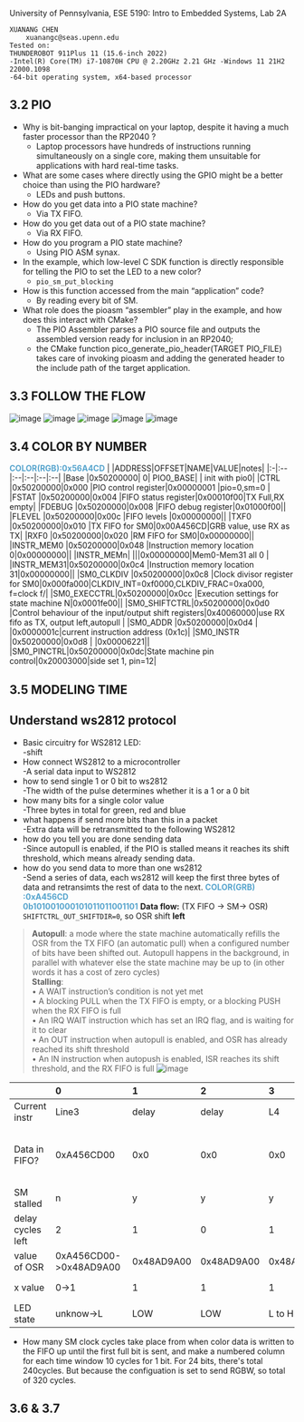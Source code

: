 University of Pennsylvania, ESE 5190: Intro to Embedded Systems, Lab 2A

    XUANANG CHEN
        xuanangc@seas.upenn.edu
    Tested on: 
    THUNDEROBOT 911Plus 11 (15.6-inch 2022)
    -Intel(R) Core(TM) i7-10870H CPU @ 2.20GHz 2.21 GHz -Windows 11 21H2 22000.1098
    -64-bit operating system, x64-based processor

## 3.2 PIO
- Why is bit-banging impractical on your laptop, despite it having a much faster processor than the RP2040 ?
    - Laptop processors have hundreds of instructions running simultaneously on a single core, making them unsuitable for applications with hard real-time tasks.
- What are some cases where directly using the GPIO might be a better choice than using the PIO hardware?
    - LEDs and push buttons.
- How do you get data into a PIO state machine?
    - Via TX FIFO.
- How do you get data out of a PIO state machine?
    - Via RX FIFO.
- How do you program a PIO state machine?
    - Using PIO ASM synax.
- In the example, which low-level C SDK function is directly responsible for telling the PIO to set the LED to a new color?
    - `pio_sm_put_blocking`
- How is this function accessed from the main “application” code?
    - By reading every bit of SM.
 - What role does the pioasm “assembler” play in the example, and how does this interact with CMake?
    - The PIO Assembler parses a PIO source file and outputs the assembled version ready for inclusion in an RP2040;
    - the CMake function pico_generate_pio_header(TARGET PIO_FILE) takes care of invoking pioasm and adding the generated header to the include path of the target application.
## 3.3 FOLLOW THE FLOW
![image](https://github.com/IndigoQuadratic/ese5190-2022-lab2-into-the-void-star/blob/44cf3a90f34fbbf224ca9f7cd6a5a9a07c01714b/ws2812_00.png)
![image](https://github.com/IndigoQuadratic/ese5190-2022-lab2-into-the-void-star/blob/b63bb793e03e17da55170429981f42fc92ad487b/ws2812_01.png)
![image](https://github.com/IndigoQuadratic/ese5190-2022-lab2-into-the-void-star/blob/e6e6341b007635ef08d5fb1629217944bb9e8d46/ws2812_02.png)
![image](https://github.com/IndigoQuadratic/ese5190-2022-lab2-into-the-void-star/blob/271024adfa63f6d21dda2dd87e3fbcdef16d2182/ws2812_03.png)
![image](https://github.com/IndigoQuadratic/ese5190-2022-lab2-into-the-void-star/blob/906a8a0536331f81ccdfd6e4acee27abdfe39088/ws2812_04.png)
## 3.4 COLOR BY NUMBER
<font color=#56A4CD >**COLOR(RGB):0x56A4CD**</font> 
|   |ADDRESS|OFFSET|NAME|VALUE|notes|
|:-|:--|:--|:--|:--|:--|
|Base       |0x50200000|       0|   PIO0_BASE|       |       init with pio0|
|CTRL       |0x50200000|0x000   |PIO control register|0x00000001      |pio=0,sm=0       |
|FSTAT      |0x50200000|0x004   |FIFO status register|0x00010f00|TX Full,RX empty|
|FDEBUG     |0x50200000|0x008   |FIFO debug register|0x01000f00||
|FLEVEL     |0x50200000|0x00c   |FIFO levels    |0x00000000||
|TXF0       |0x50200000|0x010   |TX FIFO for SM0|0x00A456CD|GRB value, use RX as TX|
|RXF0       |0x50200000|0x020   |RM FIFO for SM0|0x00000000||
|INSTR_MEM0 |0x50200000|0x048   |Instruction memory location 0|0x00000000||
|INSTR_MEMn|      |||0x00000000|Mem0-Mem31 all 0       |
|INSTR_MEM31|0x50200000|0x0c4   |Instruction memory location 31|0x00000000||
|SM0_CLKDIV |0x50200000|0x0c8   |Clock divisor register for SM0|0x000fa000|CLKDIV_INT=0xf0000,CLKDIV_FRAC=0xa000, f=clock f/|
|SM0_EXECCTRL|0x50200000|0x0cc  |Execution settings for state machine N|0x0001fe00||
|SM0_SHIFTCTRL|0x50200000|0x0d0 |Control behaviour of the input/output shift registers|0x40060000|use RX fifo as TX, output left,autopull |
|SM0_ADDR   |0x50200000|0x0d4   |   |0x0000001c|current instruction address (0x1c)|
|SM0_INSTR  |0x50200000|0x0d8   |   |0x00006221||
|SM0_PINCTRL|0x50200000|0x0dc|State machine pin control|0x20003000|side set 1, pin=12|
## 3.5 MODELING TIME
## Understand ws2812 protocol
- Basic circuitry for WS2812 LED: <br>
    -shift 
- How connect WS2812 to a microcontroller<br>
    -A serial data input to WS2812
- how to send single 1 or 0 bit to ws2812<br>
    -The width of the pulse determines whether it is a 1 or a 0 bit
- how many bits for a single color value<br>
    -Three bytes in total for green, red and blue
- what happens if send more bits than this in a packet<br>
    -Extra data will be retransmitted to the following WS2812
- how do you tell you are done sending data<br>
    -Since autopull is enabled, if the PIO is stalled means it reaches its shift threshold, which means already sending data.
- how do you send data to more than one ws2812<br>
    -Send a series of data, each ws2812 will keep the first three bytes of data and retransimts the rest of data to the next.
<font color=#56A4CD >**COLOR(GRB)   :0xA456CD<br>    0b101001000101011011001101**</font> 
**Data flow:**
 (TX FIFO -> SM-> OSR)
`SHIFTCTRL_OUT_SHIFTDIR=0`, so OSR shift **left**
> **Autopull**: a mode where the state machine automatically
refills the OSR from the TX FIFO (an automatic pull) when a configured number of bits have been shifted out. Autopull
happens in the background, in parallel with whatever else the state machine may be up to (in other words it has a cost
of zero cycles)<BR>
> **Stalling**:<br>
• A WAIT instruction’s condition is not yet met<br>
• A blocking PULL when the TX FIFO is empty, or a blocking PUSH when the RX FIFO is full<br>
• An IRQ WAIT instruction which has set an IRQ flag, and is waiting for it to clear<br>
• An OUT instruction when autopull is enabled, and OSR has already reached its shift threshold<br>
• An IN instruction when autopush is enabled, ISR reaches its shift threshold, and the RX FIFO is full
![image](https://github.com/IndigoQuadratic/ese5190-2022-lab2-into-the-void-star/blob/22475f1c31279941fc1ac15a82006ee478359a05/3.5.jpg)

||0|1|2|3|4|5|6|7|8|9|10|notes|
|:--|:--|:--|:--|:--|:--|:--|:--|:--|:--|:--|:--|:--|
|Current instr|Line3|delay|delay|L4|delay|L5|delay|delay|delay|delay|L3|
|Data in FIFO?|0xA456CD00|0x0|0x0|0x0|0x0|0x0|0x0|0x0|0x0|0x0|0xA456CD00|Assume sending same value to LED
|SM stalled|n|y|y|y|y|y|y|y|y|y|y|
|delay cycles left|2|1|0|1|0|4|3|2|1|0|2|
|value of OSR|0xA456CD00->0x48AD9A00|0x48AD9A00|0x48AD9A00|0x48AD9A00|0x48AD9A00|0x48AD9A00|0x48AD9A00|0x48AD9A00|0x48AD9A00|0x48AD9A00|->0x915B3400|shift left at L3|
|x value|0->1|1|1|1|1|1|1|1|1|1|1->0|overwrite x at L3
|LED state|unknow->L|LOW|LOW|L to H|HIGH|HIGH|HIGH|HIGH|HIGH|HIGH|H to L|





* How many SM clock cycles take place from when color data is written to the FIFO up until the first full bit is sent, and make a numbered column for each time window
  10 cycles for 1 bit. For 24 bits, there's total 240cycles. But because the configuation is set to send RGBW, so total of 320 cycles.
## 3.6 & 3.7
    
    
  

